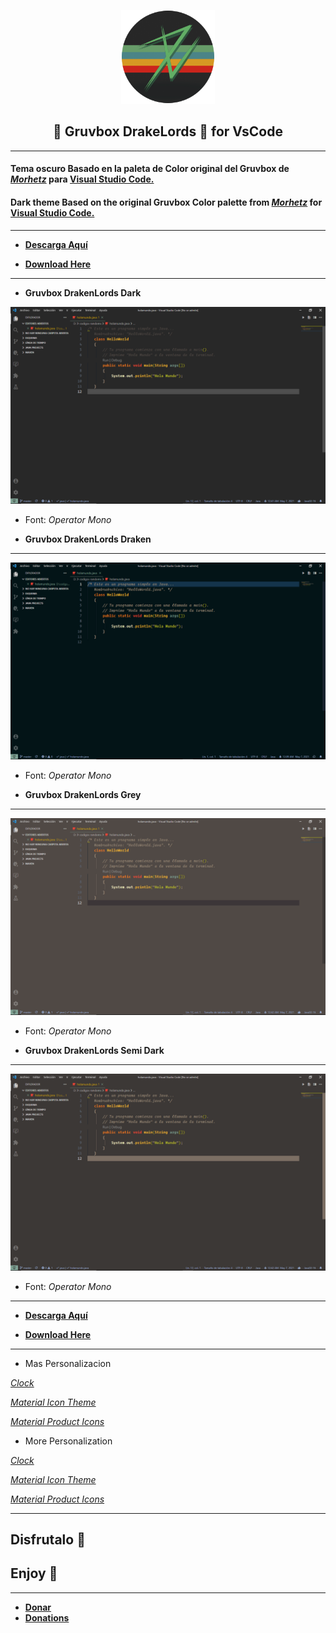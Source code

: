 <p align="center">
    <img src="https://raw.githubusercontent.com/Drakenlords/Gruvbox-DrakenLords/main/icon.png" width="150" />
    <h2 align="center">🐲 Gruvbox DrakeLords 🐲 for VsCode</h2>
</p>

 ---

#### Tema oscuro Basado en la paleta de Color original del Gruvbox de [*Morhetz*](https://github.com/morhetz/gruvbox "tema original") para [**Visual Studio Code.**](https://marketplace.visualstudio.com/items?itemName=DrakenLords.gruvbox-draken-lords "Tema para descargar desde MarketPlace")

#### Dark theme Based on the original Gruvbox Color palette from [*Morhetz*](https://github.com/morhetz/gruvbox "Original Theme") for [**Visual Studio Code.**](https://marketplace.visualstudio.com/items?itemName=DrakenLords.gruvbox-draken-lords "download from marketplace")
___

* [**Descarga Aquí**](https://marketplace.visualstudio.com/items?itemName=DrakenLords.gruvbox-draken-lords)

* [**Download Here**](https://marketplace.visualstudio.com/items?itemName=DrakenLords.gruvbox-draken-lords)

___
* **Gruvbox DrakenLords Dark**

![Dark](https://raw.githubusercontent.com/Drakenlords/Gruvbox-DrakenLords/main/images/Dark.png "original")
* Font: *Operator Mono*

* **Gruvbox DrakenLords Draken**
___
![Dark Draken](https://raw.githubusercontent.com/Drakenlords/Gruvbox-DrakenLords/main/images/dark%20draken.png "My Custom")
* Font: *Operator Mono*

* **Gruvbox DrakenLords Grey**
___
![Grey](https://raw.githubusercontent.com/Drakenlords/Gruvbox-DrakenLords/main/images/grey.png "original")
* Font: *Operator Mono*

* **Gruvbox DrakenLords Semi Dark**
___
![Semi Dark](https://raw.githubusercontent.com/Drakenlords/Gruvbox-DrakenLords/main/images/semi%20dark.png "original")
* Font: *Operator Mono*
___
* [**Descarga Aquí**](https://marketplace.visualstudio.com/items?itemName=DrakenLords.gruvbox-draken-lords)

* [**Download Here**](https://marketplace.visualstudio.com/items?itemName=DrakenLords.gruvbox-draken-lords)
___
* Mas Personalizacion 

[*Clock*](https://marketplace.visualstudio.com/items?itemName=angelo-breuer.clock) 

[*Material Icon Theme*](https://marketplace.visualstudio.com/items?itemName=PKief.material-icon-theme)

[*Material Product Icons*](https://marketplace.visualstudio.com/items?itemName=PKief.material-product-icons)

* More Personalization
 
[*Clock*](https://marketplace.visualstudio.com/items?itemName=angelo-breuer.clock) 

[*Material Icon Theme*](https://marketplace.visualstudio.com/items?itemName=PKief.material-icon-theme)

[*Material Product Icons*](https://marketplace.visualstudio.com/items?itemName=PKief.material-product-icons)

___
## **Disfrutalo 🐲**

## **Enjoy 🐲**
___

* [**Donar**](https://paypal.me/drakendoncion?locale.x=es_XC "Paypal")
* [**Donations**](https://paypal.me/drakendoncion?locale.x=es_XC "Paypal")
